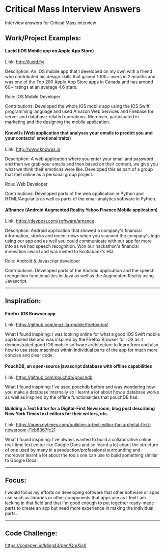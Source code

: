 # Critical Mass Interview Answers
Interview answers for Critical Mass interview

## Work/Project Examples:

#### Lucid (IOS Mobile app on Apple App Store)

Link: http://lucid.fyi

Description: An IOS mobile app that I developed on my own with a friend who contributed his design skills that gained 1000+ users in 2 months and was one of the Top 200 Apple App Store apps in Canada and has around 60+ ratings at an average 4.6 stars. 

Role: IOS Mobile Developer 

Contributions: Developed the whole IOS mobile app using the IOS Swift programming language and used Amazon Web Services and Firebase for server and database-related operations. Moreover, participated in marketing and the designing the mobile application. 

#### KnowUs (Web application that analyses your emails to predict you and your contacts' emotional traits)

Link: http://www.knowus.io 

Description: A web application where you enter your email and password and then we grab your emails and then based on their content, we give you what we think their emotions were like. Developed this as part of a group that met online as a personal group project. 

Role: Web Developer 

Contributions: Developed parts of the web application in Python and HTML/Angular.js as well as parts of the email analytics software in Python. 

#### ARnance (Android Augmented Reality Yahoo Finance Mobile application)

Link: https://devpost.com/software/arnance

Description: Android application that showed a company's financial information, stocks and recent news when you scanned the company's logo using our app and as well you could communicate with our app for more info as we had speech recognition. Won our hackathon's financial innovation award and was invited to Scotiabank's HQ. 

Role: Android & Javascript developer 

Contributions: Developed parts of the Android application and the speech recognition functionalities in Java as well as the Augmented Reality using Javascript. 

***

## Inspiration:

#### Firefox IOS Browser app

Link: https://github.com/mozilla-mobile/firefox-ios) 

What I found inspiring: I was looking online for what a good IOS Swift mobile app looked like and was inspired by the Firefox Browser for IOS as it demonstrated good IOS mobile software architecture to learn from and also how to use state machines within individual parts of the app for much more concise and clear code.

#### PouchDB, an open-source javascript database with offline capabilities 

Link: https://github.com/pouchdb/pouchdb

What I found inspiring: I've used pouchdb before and was wondering how you make a database internally so I learnt a lot about how a database works as well as inspired by the offline functionalities that pouchDB had.

#### Building a Text Editor for a Digital-First Newsroom, blog post describing New York Times text editors for their writers, etc.

Link: https://open.nytimes.com/building-a-text-editor-for-a-digital-first-newsroom-f1cb8367fc21

What I found inspiring: I've always wanted to build a collaborative online real-time text editor like Google Docs and so learnt a lot about the structure of one used by many in a production/professional surrounding and moreover learnt a lot about the tools one can use to build something similar to Google Docs.

***

## Focus:

I would focus my efforts on developing software that other software or apps use such as libraries or other components that apps use as I feel I am lacking in that field and that I'm good enough to put together ready-made parts to create an app but need more experience in making the individual parts.

***

## Code Challenge:

https://codepen.io/lding43/pen/QmXjaX

